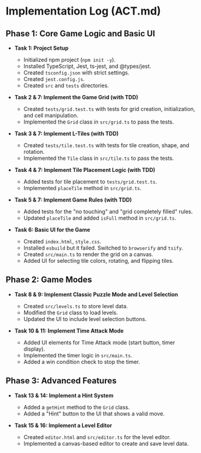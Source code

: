 # Implementation Log (ACT.md)

## Phase 1: Core Game Logic and Basic UI

*   **Task 1: Project Setup**
    *   Initialized npm project (`npm init -y`).
    *   Installed TypeScript, Jest, ts-jest, and @types/jest.
    *   Created `tsconfig.json` with strict settings.
    *   Created `jest.config.js`.
    *   Created `src` and `tests` directories.

*   **Task 2 & 7: Implement the Game Grid (with TDD)**
    *   Created `tests/grid.test.ts` with tests for grid creation, initialization, and cell manipulation.
    *   Implemented the `Grid` class in `src/grid.ts` to pass the tests.

*   **Task 3 & 7: Implement L-Tiles (with TDD)**
    *   Created `tests/tile.test.ts` with tests for tile creation, shape, and rotation.
    *   Implemented the `Tile` class in `src/tile.ts` to pass the tests.

*   **Task 4 & 7: Implement Tile Placement Logic (with TDD)**
    *   Added tests for tile placement to `tests/grid.test.ts`.
    *   Implemented `placeTile` method in `src/grid.ts`.

*   **Task 5 & 7: Implement Game Rules (with TDD)**
    *   Added tests for the "no touching" and "grid completely filled" rules.
    *   Updated `placeTile` and added `isFull` method in `src/grid.ts`.

*   **Task 6: Basic UI for the Game**
    *   Created `index.html`, `style.css`.
    *   Installed `esbuild` but it failed. Switched to `browserify` and `tsify`.
    *   Created `src/main.ts` to render the grid on a canvas.
    *   Added UI for selecting tile colors, rotating, and flipping tiles.

## Phase 2: Game Modes

*   **Task 8 & 9: Implement Classic Puzzle Mode and Level Selection**
    *   Created `src/levels.ts` to store level data.
    *   Modified the `Grid` class to load levels.
    *   Updated the UI to include level selection buttons.

*   **Task 10 & 11: Implement Time Attack Mode**
    *   Added UI elements for Time Attack mode (start button, timer display).
    *   Implemented the timer logic in `src/main.ts`.
    *   Added a win condition check to stop the timer.

## Phase 3: Advanced Features

*   **Task 13 & 14: Implement a Hint System**
    *   Added a `getHint` method to the `Grid` class.
    *   Added a "Hint" button to the UI that shows a valid move.

*   **Task 15 & 16: Implement a Level Editor**
    *   Created `editor.html` and `src/editor.ts` for the level editor.
    *   Implemented a canvas-based editor to create and save level data.
